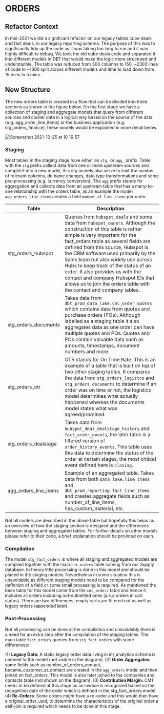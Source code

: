 # ORDERS

## Refactor Context

In mid-2021 we did a significant refactor on our legacy tables cube deals and fact deals, in our legacy reporting schema.
The purpose of this was to significantly tidy up the code as it was taking too long to run and it was highly difficult to debug.
We took the old cube deals code and separated it into different models in DBT that would make the logic more structured and understanble.
The table was reduced from 300 columns to 150, ~2300 lines of code to ~1300 split across different models and time to load down from 15 mins to 5 mins.


## New Structure

The new orders table is created in a flow that can be divided into three sections as shown in the figure below. On the first stage we have a collection of staging and aggregate models that query from different sources and cluster data in a logical way based on the source of the data (e.g. agg_order_line_items) or the business application (e.g. stg_orders_finance), these models would be explained in more detail below.

![Screenshot 2021-10-25 at 10 19 57](https://user-images.githubusercontent.com/61149777/138660555-553125f9-43b7-40b0-8317-205a9b7daa87.png)


### Staging

Most tables in the staging stage have either an `stg_` or `agg_` prefix. Table with the `stg` prefix collect data from one or more upstream sources and compile it into a new model, this stg models also serve to limit the number of relevant columns, do name changes, data type transformations and some pre-processing (e.g. currency conversion). The `agg` prefix stands for aggregation and collects data from an upstream table that has a many-to-one relationship with the orders table, as an example the model `agg_orders_line_items` creates a field `number_of_line_items` per order.

Table | Description
------------ | -------------
stg_orders_hubspot | Queries from `hubspot_deals` and some data from `hubspot_owners`. Although the construction of this table is rather simple is very important for the fact_orders table as several fields are defined from this source, Hubspot is the CRM software used primarily by the Sales team but also widely use across Hubs to keep track of the status of an order. It also provides us with the contact and company Hubspot IDs that allows us to join the orders table with the contact and company tables.
stg_orders_documents | Takes data from `dbt_prod_data_lake.cnc_order_quotes` which contains data from quotes and purchase orders (POs). Although labelled as a staging table it also aggregates data as one order can have multiple quotes and POs. Quotes and POs contain valuable data such as amounts, timestamps, document numbers and more.
stg_orders_otr | OTR stands for On Time Rate. This is an example of a table that is built on top of two other staging tables. It compares the data from `stg_orders_logistcs` and `stg_orders_documents` to determine if an order was on time or not, the logistics model determines what actually happened whereas the documents model states what was agreed/promised.
stg_orders_dealstage | Takes data from `hubspot_deal_dealstage_history` and `fact_order_events`, the later table is a filtered version of `order_history_events`. This table uses this data to determine the status of the order at certain stages, the most critical event defined here is `closing`.
agg_orders_line_items | Example of an aggregated table. Takes data from both `data_lake.line_items` and `dbt_prod_reporting.fact_line_items` and creates aggregate fields such as number_of_line_items, has_custom_material, etc. 

Not all models are described in the above table but hopefully this helps as an overview of how the staging section is designed and the differences between staging and aggregated tables. For further details on other models please refer to their code, a brief explanation should be provided on each.

### Compilation

The model `stg_fact_orders` is where all staging and aggregated models are compiled together with the main `cnc_orders` table coming from our Supply database. In theory little processing is done in this model and should be placed in the staging models. Nevertheless in some situation this is unavoidable as different staging models need to be compared for the definition of a field or some small processing is required. As mentioned the base table for this model come from the `cnc_orders` table and hence it includes all orders including not-submitted ones (a.k.a orders in cart status). There are two differences: empty carts are filtered out as well as legacy orders (appended later).


### Post-Processing

Not all processing can be done at the compilation and unavoidably there is a need for an extra step after the compilation of the staging tables. The main table `fact_orders` queries from `stg_fact_orders` with some differences:

(1) **Legacy Data:** A static legacy order data living in int_analytics schema is unioned to the model (not visible in the diagram).
(2) **Order Aggregates**: some fields such as number_of_orders_contact, became_customer_at_contact are created in the `agg_orders` model and then joined on fact_orders. This model is also later joined to the companies and contacts table (not shown on the diagram).
(3) **Contribution Margin:** CM1 needs to be defined at this stage as an invoice is recognized based on the recognition date of the order which is defined in the stg_fact_orders model.
(4) **Re-Orders**: Some orders might have a re-order and this would then have a original_order_uuid, to determine the characteristics of the original order a self-join is required which needs to be done at this stage.
